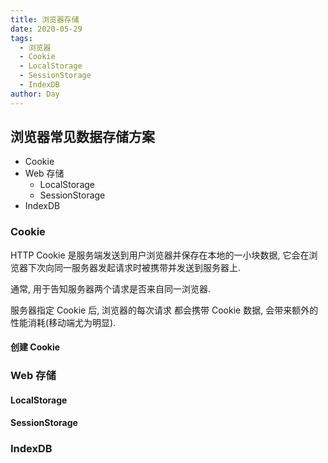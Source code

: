 ```yaml
---
title: 浏览器存储
date: 2020-05-29
tags:
  - 浏览器
  - Cookie
  - LocalStorage
  - SessionStorage
  - IndexDB
author: Day
---
```


## 浏览器常见数据存储方案

- Cookie
- Web 存储
  - LocalStorage
  - SessionStorage
- IndexDB

### Cookie

HTTP Cookie 是服务端发送到用户浏览器并保存在本地的一小块数据, 它会在浏览器下次向同一服务器发起请求时被携带并发送到服务器上.

通常, 用于告知服务器两个请求是否来自同一浏览器.

服务器指定 Cookie 后, 浏览器的每次请求 都会携带 Cookie 数据, 会带来额外的性能消耗(移动端尤为明显).

#### 创建 Cookie

### Web 存储

#### LocalStorage

#### SessionStorage

### IndexDB
